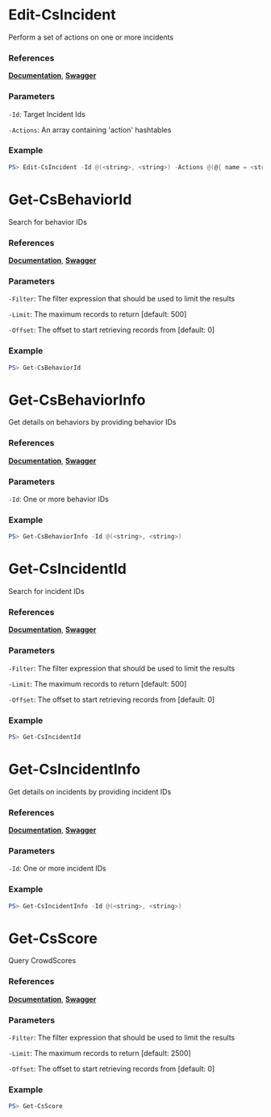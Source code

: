 # Edit-CsIncident
Perform a set of actions on one or more incidents

### References
**[Documentation](https://falcon.crowdstrike.com/support/documentation/86/detections-monitoring-apis#modify-incidents)**, **[Swagger](https://assets.falcon.crowdstrike.com/support/api/swagger.html#/incidents/PerformIncidentAction)**

### Parameters

`-Id`: Target Incident Ids

`-Actions`: An array containing 'action' hashtables

### Example
```powershell
PS> Edit-CsIncident -Id @(<string>, <string>) -Actions @(@{ name = <string>; value = <string> })
```

# Get-CsBehaviorId
Search for behavior IDs

### References
**[Documentation](https://falcon.crowdstrike.com/support/documentation/86/detections-monitoring-apis#find-behaviors)**, **[Swagger](https://assets.falcon.crowdstrike.com/support/api/swagger.html#/incidents/QueryBehaviors)**

### Parameters

`-Filter`: The filter expression that should be used to limit the results

`-Limit`: The maximum records to return [default: 500]

`-Offset`: The offset to start retrieving records from [default: 0]

### Example
```powershell
PS> Get-CsBehaviorId
```

# Get-CsBehaviorInfo
Get details on behaviors by providing behavior IDs

### References
**[Documentation](https://falcon.crowdstrike.com/support/documentation/86/detections-monitoring-apis#find-behaviors)**, **[Swagger](https://assets.falcon.crowdstrike.com/support/api/swagger.html#/incidents/GetBehaviors)**

### Parameters

`-Id`: One or more behavior IDs

### Example
```powershell
PS> Get-CsBehaviorInfo -Id @(<string>, <string>)
```

# Get-CsIncidentId
Search for incident IDs

### References
**[Documentation](https://falcon.crowdstrike.com/support/documentation/86/detections-monitoring-apis#find-incidents)**, **[Swagger](https://assets.falcon.crowdstrike.com/support/api/swagger.html#/incidents/QueryIncidents)**

### Parameters

`-Filter`: The filter expression that should be used to limit the results

`-Limit`: The maximum records to return [default: 500]

`-Offset`: The offset to start retrieving records from [default: 0]

### Example
```powershell
PS> Get-CsIncidentId
```

# Get-CsIncidentInfo
Get details on incidents by providing incident IDs

### References
**[Documentation](https://falcon.crowdstrike.com/support/documentation/86/detections-monitoring-apis#find-incidents)**, **[Swagger](https://assets.falcon.crowdstrike.com/support/api/swagger.html#/incidents/GetIncidents)**

### Parameters

`-Id`: One or more incident IDs

### Example
```powershell
PS> Get-CsIncidentInfo -Id @(<string>, <string>)
```

# Get-CsScore
Query CrowdScores

### References
**[Documentation](https://falcon.crowdstrike.com/support/documentation/86/detections-monitoring-apis#show-crowd-scores)**, **[Swagger](https://assets.falcon.crowdstrike.com/support/api/swagger.html#/incidents/CrowdScore)**

### Parameters

`-Filter`: The filter expression that should be used to limit the results

`-Limit`: The maximum records to return [default: 2500]

`-Offset`: The offset to start retrieving records from [default: 0]

### Example
```powershell
PS> Get-CsScore
```